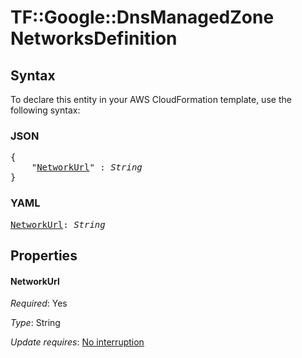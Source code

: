 # TF::Google::DnsManagedZone NetworksDefinition

## Syntax

To declare this entity in your AWS CloudFormation template, use the following syntax:

### JSON

<pre>
{
    "<a href="#networkurl" title="NetworkUrl">NetworkUrl</a>" : <i>String</i>
}
</pre>

### YAML

<pre>
<a href="#networkurl" title="NetworkUrl">NetworkUrl</a>: <i>String</i>
</pre>

## Properties

#### NetworkUrl

_Required_: Yes

_Type_: String

_Update requires_: [No interruption](https://docs.aws.amazon.com/AWSCloudFormation/latest/UserGuide/using-cfn-updating-stacks-update-behaviors.html#update-no-interrupt)


